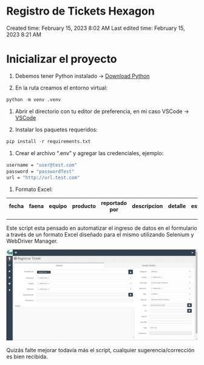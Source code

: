 # Registro de Tickets Hexagon

Created time: February 15, 2023 8:02 AM
Last edited time: February 15, 2023 8:21 AM

# Inicializar el proyecto

1. Debemos tener Python instalado →  [Download Python](https://www.python.org/downloads/)

1. En la ruta creamos el entorno virtual: 

```python
python -m venv .venv
```

1. Abrir el directorio con tu editor de preferencia, en mi caso VSCode → [VSCode](https://code.visualstudio.com/download)

1. Instalar los paquetes requeridos: 

```python
pip install -r requirements.txt
```

1. Crear el archivo “.env” y agregar las credenciales, ejemplo: 

```bash
username = "user@test.com"
password = "passwordTest"
url = "http://url.test.com"
```

1. Formato Excel: 

| fecha | faena | equipo | producto | reportado por | descripcion | detalle | estado | ubicacion | tipo | solucion | hora_ini | hora_fin | hora_ini_t | hora_fin_t |
| --- | --- | --- | --- | --- | --- | --- | --- | --- | --- | --- | --- | --- | --- | --- |

---

Este script esta pensado en automatizar el ingreso de datos en el formulario a través de un formato Excel diseñado para el mismo utilizando Selenium y WebDriver Manager.

![formulario](./Images/Formulario.png)

Quizás falte mejorar todavía más el script, cualquier sugerencia/corrección es bien recibida.